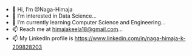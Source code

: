 - 👋 Hi, I’m @Naga-Himaja
- 👀 I’m interested in Data Science...
- 🌱 I’m currently learning Computer Science and Engineering...
- 📫 Reach me at himajakeela18@gmail.com...
- 📫 My LinkedIn profile is https://www.linkedin.com/in/naga-himaja-k-209828203

<!---
Naga-Himaja/Naga-Himaja is a ✨ special ✨ repository because its `README.md` (this file) appears on your GitHub profile.
You can click the Preview link to take a look at your changes.
--->
